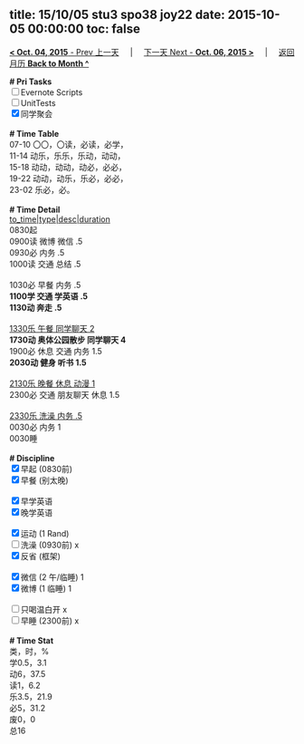 title: 15/10/05 stu3 spo38 joy22
date: 2015-10-05 00:00:00
toc: false
---
[**< Oct. 04, 2015** - Prev 上一天](/lifelogs/2015/10/d04.html) &nbsp; &nbsp; | &nbsp; &nbsp; [下一天 Next - **Oct. 06, 2015 >**](/lifelogs/2015/10/d06.html) &nbsp; &nbsp; |  &nbsp; &nbsp; [返回月历 **Back to Month ^**](/lifelogs/2015/10/index.html)
<br/><div><strong># Pri Tasks</strong></div><div><input type="checkbox"/>Evernote Scripts</div><div><input type="checkbox"/>UnitTests</div><div><input checked="true" type="checkbox"/>同学聚会</div><div><br/></div><div><b># Time Table</b></div><div>07-10 〇〇，〇读，必读，必学，</div><div>11-14 动乐，乐乐，乐动，动动，</div><div>15-18 动动，动动，动必，必必，</div><div>19-22 动动，动乐，乐必，必必，</div><div>23-02 乐必，必。</div><div><br/></div><div><b># Time Detail</b></div><div><u>to_time|type|desc|duration</u></div><div>0830起</div><div>0900读 微博 微信 .5</div><div>0930必 内务 .5</div><div>1000读 交通 总结 .5</div><div><br/></div><div>1030必 早餐 内务 .5</div><div><b>1100学 交通 学英语 .5</b></div><div><b>1130动 奔走 .5</b></div><div><br clear="none"/></div><div><u>1330乐 午餐 同学聊天 2</u></div><div><strong>1730动 奥体公园散步 同学聊天 4</strong></div><div>1900必 休息 交通 内务 1.5</div><div><b>2030动 健身 听书 1.5</b></div><div><br/></div><div><u>2130乐 晚餐 休息 动漫 1</u></div><div>2300必 交通 朋友聊天 休息 1.5</div><div><b><br/></b></div><div><u>2330乐 洗澡 内务 .5</u></div><div>0030必 内务 1</div><div>0030睡</div><div><br/></div><div><b># Discipline</b></div><div><input checked="true" type="checkbox"/>早起 (0830前) </div><div><input checked="true" type="checkbox"/>早餐 (别太晚) </div><div><br/></div><div><input checked="true" type="checkbox"/>早学英语 </div><div><input checked="true" type="checkbox"/>晚学英语 </div><div><br/></div><div><input checked="true" type="checkbox"/>运动 (1 Rand) </div><div><input type="checkbox"/>洗澡 (0930前) x</div><div><input checked="true" type="checkbox"/>反省 (框架) </div><div><br/></div><div><input checked="true" type="checkbox"/>微信 (2 午/临睡) 1</div><div><input checked="true" type="checkbox"/>微博 (1 临睡) 1</div><div><br/></div><div><input type="checkbox"/>只喝温白开 x</div><div><input type="checkbox"/>早睡 (2300前) x</div><div><br/></div><div><b># Time Stat</b></div><div>类，时，%</div><div>学0.5，3.1</div><div>动6，37.5</div><div>读1，6.2</div><div>乐3.5，21.9</div><div>必5，31.2</div><div>废0，0</div><div>总16</div><div><br/></div><div><br/></div>